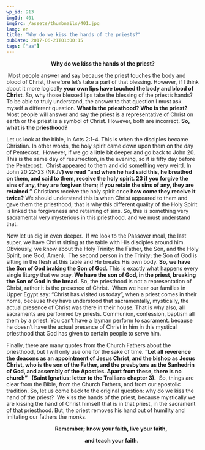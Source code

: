 ```yaml
---
wp_id: 913
imgId: 401
imgSrc: /assets/thumbnails/401.jpg
lang: en
title: "Why do we kiss the hands of the priests?"
pubDate: 2017-06-21T01:00:15
tags: ["aa"]
---
```

<!-- page: 6 -->

<p style="text-align: center;"><b>Why do we kiss the hands of the priest?</b></p>
<p> Most people answer and say because the priest touches the body and blood of Christ, therefore let’s take a part of that blessing. However, if I think about it more logically <b>your own lips have touched the body and blood of Christ</b>. So, why those blessed lips take the blessing of the priest’s hands? To be able to truly understand, the answer to that question I must ask myself a different question. <b>What is the priesthood? Who is the priest?</b> Most people will answer and say the priest is a representative of Christ on earth or the priest is a symbol of Christ. However, both are incorrect. <b>So, what is the</b><b> priesthood?</b></p>
<p>Let us look at the bible, in Acts 2:1-4. This is when the disciples became Christian. In other words, the holy spirit came down upon them on the day of Pentecost.  However, if we go a little bit deeper and go back to John 20.  This is the same day of resurrection, in the evening, so it is fifty day before the Pentecost.  Christ appeared to them and did something very weird. In John 20:22-23 (NKJV<b>)</b><b> we read “</b><b>and when he had said this, he breathed on them, and said to them, receive the holy spirit. 23 if you forgive the sins of any, they are forgiven them; if you retain the sins of any, they are retained.”</b> Christians receive the holy spirit once <b>how come they receive it twice?</b> We should understand this is when Christ appeared to them and gave them the priesthood; that is why this different quality of the Holy Spirit is linked the forgiveness and retaining of sins. So, this is something very sacramental very mysterious in this priesthood, and we must understand that.</p>
<p>Now let us dig in even deeper.  If we look to the Passover meal, the last super, we have Christ sitting at the table with His disciples around him. Obviously, we know about the Holy Trinity: the Father, the Son, and the Holy Spirit, one God, Amen).  The second person in the Trinity; the Son of God is sitting in the flesh at this table and He breaks His own body. <b>So, we have the </b><b>S</b><b>on of </b><b>G</b><b>od braking the </b><b>S</b><b>on of </b><b>G</b><b>od.</b> This is exactly what happens every single liturgy that we pray. <b>We have the </b><b>s</b><b>on of </b><b>G</b><b>od</b><b>,</b><b> in the priest</b><b>,</b><b> breaking the </b><b>S</b><b>on of </b><b>G</b><b>od in the bread.</b> So, the priesthood is not a representation of Christ, rather it is the presence of Christ.  When we hear our families in Upper Egypt say: “Christ has visited us today”, when a priest comes in their home, because they have understood that sacramentally, mystically, the actual presence of Christ was there in their house. That is why also, all sacraments are performed by priests. Communion, confession, baptism all them by a priest. You can’t have a layman perform to sacrament. because he doesn’t have the actual presence of Christ in him in this mystical priesthood that God has given to certain people to serve him.</p>
<p>Finally, there are many quotes from the Church Fathers about the priesthood, but I will only use one for the sake of time. <b>“</b><b>L</b><b>et all reverence the deacons as an appointment of Jesus Christ, and the bishop as Jesus Christ, who is the son of the </b><b>F</b><b>ather, and the presbyters as the Sanhedrin of </b><b>G</b><b>od, and assembly of the </b><b>A</b><b>postles. Apart from these, there is no church” </b><b> </b> <b>(</b><b>Saint Ignatius: letter to the </b><b>Trallians</b><b> chapter 3</b><b>)</b><b>.</b>  So, things are clear from the Bible, from the Church Fathers, and from our apostolic tradition. So, let us come back to the original question: why do we kiss the hand of the priest?  We kiss the hands of the priest, because mystically we are kissing the hand of Christ himself that is in that priest, in the sacrament of that priesthood. But, the priest removes his hand out of humility and imitating our fathers the monks.</p>
<p style="text-align: center;"><b>             </b><b>Remember</b><b>;</b><b> know your faith, live your faith, </b></p>
<p style="text-align: center;"><b>                    and teach your faith.      </b></p>
